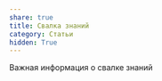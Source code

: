 ```yaml
---
share: true
title: Свалка знаний
category: Статьи
hidden: True
---
```


Важная информация о свалке знаний
